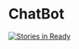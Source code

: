 # ChatBot
[![Stories in Ready](https://badge.waffle.io/mixonij/ChatBot.png?label=ready&title=Ready)](https://waffle.io/mixonij/ChatBot?utm_source=badge)
